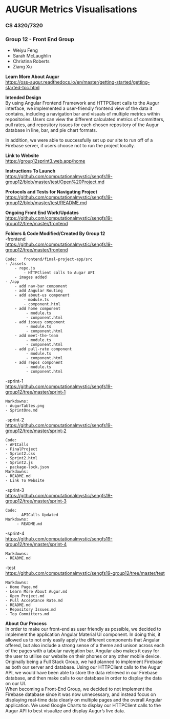 # AUGUR Metrics Visualisations
### CS 4320/7320
### Group 12 - Front End Group
 - Weiyu Feng
 - Sarah McLaughlin
 - Christina Roberts
 - Ziang Xu 
 
 **Learn More About Augur**  
 https://oss-augur.readthedocs.io/en/master/getting-started/getting-started-toc.html
 

**Intended Design**  
By using Angular Frontend Framework and HTTPClient calls to the Augur interface, we implemented a user-friendly frontend view of the data it contains, including a navigation bar and visuals of multiple metrics within repositories. Users can view the different calculated metrics of committers, pull rates, and repository issues for each chosen repository of the Augur database in line, bar, and pie chart formats.

In addition, we were able to successfully set up our site to run off of a Firebase server, if users choose not to run the project locally.

 **Link to Website**  
 https://group12sprint3.web.app/home

**Instructions To Launch**  
https://github.com/computationalmystic/sengfs19-group12/blob/master/test/Open%20Project.md

**Protocols and Tests for Navigating Project**  
   https://github.com/computationalmystic/sengfs19-group12/blob/master/test/README.md

**Ongoing Front End Work/Updates**  
   https://github.com/computationalmystic/sengfs19-group12/tree/master/frontend 
   
**Folders & Code Modified/Created By Group 12**  
-frontend  
https://github.com/computationalmystic/sengfs19-group12/tree/master/frontend  

    Code:   frontend/final-project-app/src 
	- /assets
		- repo.js
			- HTTPClient calls to Augar API
		- images added 
	- /app
		- add nav-bar component
		- add Angular Routing
		- add about-us component 
			- module.ts 
			- component.html
		- add home component 
			 - module.ts 
			 - component.html
		- add issues component 
			 - module.ts 
			 - component.html
		- add meet-the-team 
			 - module.ts 
			 - component.html
		- add pull-rate component
			 - module.ts 
			 - component.html
		- add repos component 
			 - module.ts 
			 - component.html
        
-sprint-1  
https://github.com/computationalmystic/sengfs19-group12/tree/master/sprint-1  

    Markdowns:  
	- AugurTables.png  
	- SprintOne.md

-sprint-2  
https://github.com/computationalmystic/sengfs19-group12/tree/master/sprint-2  

    Code:
	- APICalls	
	- FinalProject	
	- Sprint2.css	
	- Sprint2.html	
	- Sprint2.js	
	- package-lock.json
    Markdowns: 
	- README.md	
	- Link To Website	
         
-sprint-3  
https://github.com/computationalmystic/sengfs19-group12/tree/master/sprint-3  

    Code:
         - APICalls Updated
    Markdowns: 
         - README.md	  
         
-sprint-4  
https://github.com/computationalmystic/sengfs19-group12/tree/master/sprint-4  

    Markdowns:  
	- README.md 

-test  
https://github.com/computationalmystic/sengfs19-group12/tree/master/test      		  

    Markdowns:  
	- Home Page.md  
	- Learn More About Augur.md  
	- Open Project.md  
	- Pull Acceptance Rate.md	 
	- README.md	 
	- Repository Issues.md	 
	- Top Committers.md 		


   
**About Our Process**  
In order to make our front-end as user friendly as possible, we decided to implement the application Angular Material UI component. In doing this, it allowed us to not only easily apply the different components that Angular offered, but also include a strong sense of a theme and unison across each of the pages with a tabular navigation bar. Angular also makes it easy for the user to utilise our website on their phones or any other mobile device.  
Originally being a Full Stack Group, we had planned to implement Firebase as both our server and database. Using our HTTPClient calls to the Augur API, we would have been able to store the data retrieved in our Firebase database, and then make calls to our database in order to display the data on our UI.  
When becoming a Front-End Group, we decided to not implement the Firebase database since it was now unnecessary, and instead focus on displaying real-time data clearly on multiple pages and the overall Angular application. We used Google Charts to display our HTTPClient calls to the Augur API to best visualize and display Augur’s live data.
  
   

